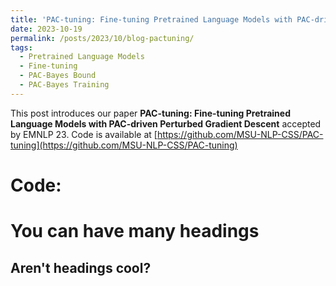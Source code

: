 ```yaml
---
title: 'PAC-tuning: Fine-tuning Pretrained Language Models with PAC-driven Perturbed Gradient Descent'
date: 2023-10-19
permalink: /posts/2023/10/blog-pactuning/
tags:
  - Pretrained Language Models
  - Fine-tuning
  - PAC-Bayes Bound
  - PAC-Bayes Training
---
```


This post introduces our paper **PAC-tuning: Fine-tuning Pretrained Language Models with PAC-driven Perturbed Gradient Descent** accepted by EMNLP 23. Code is available at [https://github.com/MSU-NLP-CSS/PAC-tuning](https://github.com/MSU-NLP-CSS/PAC-tuning)

Code: 
======

You can have many headings
======

Aren't headings cool?
------
